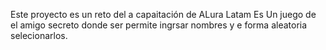 Este  proyecto es un reto del a capaitación de ALura Latam 
Es Un juego de el amigo secreto donde ser permite ingrsar nombres y e forma aleatoria selecionarlos.
